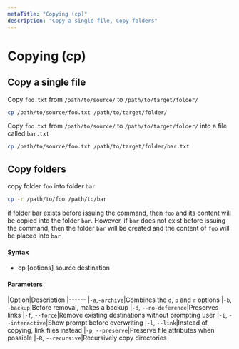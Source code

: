 ```yaml
---
metaTitle: "Copying (cp)"
description: "Copy a single file, Copy folders"
---
```


# Copying (cp)




## Copy a single file


Copy `foo.txt` from `/path/to/source/` to `/path/to/target/folder/`

```bash
cp /path/to/source/foo.txt /path/to/target/folder/

```

Copy `foo.txt` from `/path/to/source/` to `/path/to/target/folder/` into a file called `bar.txt`

```bash
cp /path/to/source/foo.txt /path/to/target/folder/bar.txt

```



## Copy folders


copy folder `foo` into folder `bar`

```bash
cp -r /path/to/foo /path/to/bar

```

if folder bar exists before issuing the command, then `foo` and its content will be copied into the folder `bar`.
However, if `bar` does not exist before issuing the command, then the folder `bar` will be created and the content of `foo` will be placed into `bar`



#### Syntax


- cp [options] source destination



#### Parameters


|Option|Description
|------
|`-a`,`-archive`|Combines the `d`, `p` and `r` options
|`-b`, `-backup`|Before removal, makes a backup
|`-d`, `--no-deference`|Preserves links
|`-f`, `--force`|Remove existing destinations without prompting user
|`-i`, `--interactive`|Show prompt before overwriting
|`-l`, `--link`|Instead of copying, link files instead
|`-p`, `--preserve`|Preserve file attributes when possible
|`-R`, `--recursive`|Recursively copy directories

